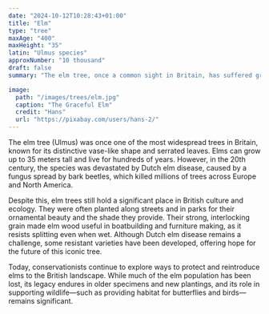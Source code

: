 ```yaml
---
date: "2024-10-12T10:28:43+01:00"
title: "Elm"
type: "tree"
maxAge: "400"
maxHeight: "35"
latin: "Ulmus species"
approxNumber: "10 thousand"
draft: false
summary: "The elm tree, once a common sight in Britain, has suffered greatly due to Dutch elm disease. However, it remains a beloved species for its height and graceful shape, and efforts are being made to restore its presence in the landscape."

image:
  path: "/images/trees/elm.jpg"
  caption: "The Graceful Elm"
  credit: "Hans"
  url: "https://pixabay.com/users/hans-2/"
---
```


The elm tree (Ulmus) was once one of the most widespread trees in Britain, known for its distinctive vase-like shape and serrated leaves. Elms can grow up to 35 meters tall and live for hundreds of years. However, in the 20th century, the species was devastated by Dutch elm disease, caused by a fungus spread by bark beetles, which killed millions of trees across Europe and North America.

Despite this, elm trees still hold a significant place in British culture and ecology. They were often planted along streets and in parks for their ornamental beauty and the shade they provide. Their strong, interlocking grain made elm wood useful in boatbuilding and furniture making, as it resists splitting even when wet. Although Dutch elm disease remains a challenge, some resistant varieties have been developed, offering hope for the future of this iconic tree.

Today, conservationists continue to explore ways to protect and reintroduce elms to the British landscape. While much of the elm population has been lost, its legacy endures in older specimens and new plantings, and its role in supporting wildlife—such as providing habitat for butterflies and birds—remains significant.
